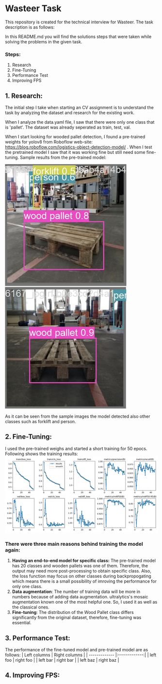 # Wasteer Task
This repository is created for the technical interview for Wasteer. The task description is as follows: 

In this README.md you will find the solutions steps that were taken while solving the problems in the given task. 

### Steps:

1. Research
2. Fine-Tuning
3. Performance Test
4. Improving FPS

## 1. Research:
The initial step I take when starting an CV assignment is to understand the task by analyzing the dataset and research for the existing work. 

When I analyze the data.yaml file, I saw that there were only one class that is 'pallet'. The dataset was already seperated as train, test, val.   

When I start looking for wooded pallet detection, I found a pre-trained weights for yolov8 from Roboflow web-site: https://blog.roboflow.com/logistics-object-detection-model/ . When I test the pretrained model I saw that it was working fine but still need some fine-tuning. Sample results from the pre-trained model:

<p float="left">
    <img src="/images/sample_1.png" width="400">
    <img src="/images/sample_2.png" width="400">
</p>

As it can be seen from the sample images the model detected also other classes such as forklift and person. 


## 2. Fine-Tuning:
I used the pre-trained weighs and started a short training for 50 epocs. Following shows the training results:
![Training metrics.](/images/results.png "This image shows the training metrics.")

### There were three main reasons behind training the model again:
1.  **Having an end-to-end model for specific class:** The pre-trained model has 20 classes and wooden pallets was one of them. Therefore, the output may need more post-processing to obtain specific class. Also, the loss function may focus on other classes during backpropogating which means there is a small possibility of imroving the performance for only one class.
2. **Data augmentation**: The number of training data will be more in numbers because of adding data augmentation. ultralytics's mosaic augmentation known one of the most helpful one. So, I used it as well as the classical ones. 
3. **Fine-tuning**: The distribution of the Wood Pallet class differs significantly from the original dataset, therefore, fine-tuning was essential.

## 3. Performance Test:
The performance of the fine-tuned model and pre-trained model are as follows:
| Left columns  | Right columns |
| ------------- |:-------------:|
| left foo      | right foo     |
| left bar      | right bar     |
| left baz      | right baz     |

## 4. Improving FPS:
